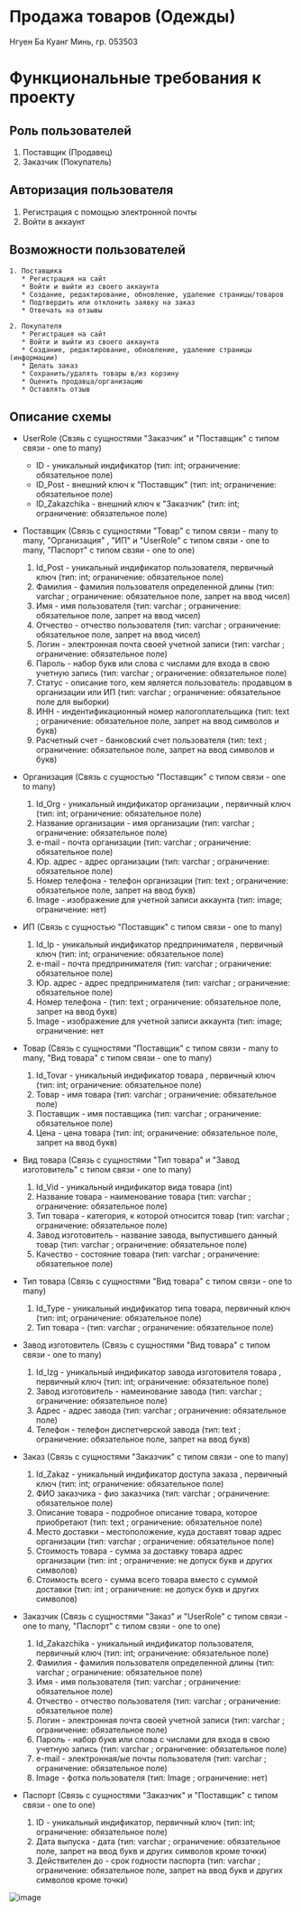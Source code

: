 # Продажа товаров (Одежды)
Нгуен Ба Куанг Минь, гр. 053503

# Функциональные требования к проекту

## Роль пользователей 
   1. Поставщик (Продавец)
   2. Заказчик (Покупатель)
   
## Авторизация пользователя
   1. Регистрация с помощью электронной почты
   2. Войти в аккаунт
 
## Возможности пользователей 
    1. Поставщика
       * Регистрация на сайт
       * Войти и выйти из своего аккаунта
       * Создание, редактирование, обновление, удаление страницы/товаров
       * Подтвердить или отклонить заявку на заказ
       * Отвечать на отзывы
       
    2. Покупателя   
       * Регистрация на сайт
       * Войти и выйти из своего аккаунта
       * Создание, редактирование, обновление, удаление страницы (информации)
       * Делать заказ
       * Сохранить/удалять товары в/из корзину
       * Оценить продавца/организацию
       * Оставлять отзыв
    
 ## Описание схемы
  
 - UserRole (Свзяь с сущностями "Заказчик" и "Поставщик" с типом связи - one to many)
   - ID - уникальный индификатор (тип: int; ограничение: обязательное поле)
   - ID_Post - внешний ключ к "Поставщик" (тип: int; ограничение: обязательное поле)
   - ID_Zakazchika - внешний ключ к "Заказчик" (тип: int; ограничение: обязательное поле)
 
 - Поставщик (Связь с сущностями "Товар" с типом связи - many to many, "Организация" , "ИП" и "UserRole" с типом связи - one to many, "Паспорт" с типом свзяи - one to one)
   1. Id_Post - уникальный индификатор пользователя, первичный ключ (тип: int; ограничение: обязательное поле)
   2. Фамилия - фамилия пользователя определенной длины (тип: varchar ; ограничение: обязательное поле, запрет на ввод чисел)
   3. Имя - имя пользователя (тип: varchar ; ограничение: обязательное поле, запрет на ввод чисел)
   4. Отчество - отчество пользователя (тип: varchar ; ограничение: обязательное поле, запрет на ввод чисел)
   5. Логин - электронная почта своей учетной записи (тип: varchar ; ограничение: обязательное поле)
   6. Пароль - набор букв или слова с числами для входа в свою учетную запись (тип: varchar ; ограничение: обязательное поле)
   7. Статус - описание того, кем является пользователь: продавцом в организации или ИП (тип: varchar ; ограничение: обязательное поле для выборки)
   8. ИНН - индентификационный номер налогоплательщика (тип: text ; ограничение: обязательное поле, запрет на ввод символов и букв)
   9. Расчетный счет - банковский счет пользователя (тип: text ; ограничение: обязательное поле, запрет на ввод символов и букв)
        
 - Организация (Связь с сущностью "Поставщик" с типом связи - one to many)
   1. Id_Org - уникальный индификатор организации , первичный ключ (тип: int; ограничение: обязательное поле)
   2. Название организации - имя организации (тип: varchar ; ограничение: обязательное поле)
   3. e-mail - почта организации (тип: varchar ; ограничение: обязательное поле)
   4. Юр. адрес - адрес организации (тип: varchar ; ограничение: обязательное поле)
   5. Номер телефона - телефон организации (тип: text ; ограничение: обязательное поле, запрет на ввод букв)
   6. Image - изображение для учетной записи аккаунта (тип: image; ограничение: нет)
        
 - ИП (Связь с сущностью "Поставщик" с типом связи - one to many)
   1. Id_Ip - уникальный индификатор предпринимателя , первичный ключ (тип: int; ограничение: обязательное поле)
   2. e-mail - почта предпринимателя (тип: varchar ; ограничение: обязательное поле)
   3. Юр. адрес - адрес предпринимателя (тип: varchar ; ограничение: обязательное поле)
   4. Номер телефона - (тип: text ; ограничение: обязательное поле, запрет на ввод букв)
   5. Image - изображение для учетной записи аккаунта (тип: image; ограничение: нет
        
 - Товар (Связь с сущностями "Поставщик" с типом связи - many to many, "Вид товара" с типом связи - one to many)
   1. Id_Tovar - уникальный индификатор товара , первичный ключ (тип: int; ограничение: обязательное поле)
   2. Товар - имя товара (тип: varchar ; ограничение: обязательное поле)
   3. Поставщик - имя поставщика (тип: varchar ; ограничение: обязательное поле)
   4. Цена - цена товара (тип: int; ограничение: обязательное поле, запрет на ввод букв)
        
 - Вид товара (Связь с сущностями "Тип товара" и "Завод изготовитель" с типом связи - one to many)
   1. Id_Vid - уникальный индификатор вида товара (int)
   2. Название товара - наименование товара (тип: varchar ; ограничение: обязательное поле)
   3. Тип товара - категория, к которой относится товар (тип: varchar ; ограничение: обязательное поле)
   4. Завод изготовитель - название завода, выпустившего данный товар (тип: varchar ; ограничение: обязательное поле)
   5. Качество - состояние товара (тип: varchar ; ограничение: обязательное поле)
        
 - Тип товара (Связь с сущностями "Вид товара" с типом связи - one to many)
   1. Id_Type - уникальный индификатор типа товара, первичный ключ (тип: int; ограничение: обязательное поле)
   2. Тип товара - (тип: varchar ; ограничение: обязательное поле)
        
 - Завод изготовитель (Связь с сущностями "Вид товара" с типом связи - one to many)
   1. Id_Izg - уникальный индификатор завода изготовителя товара , первичный ключ (тип: int; ограничение: обязательное поле)
   2. Завод изготовитель - намеинование завода (тип: varchar ; ограничение: обязательное поле)
   3. Адрес - адрес завода (тип: varchar ; ограничение: обязательное поле)
   4. Телефон - телефон диспетчерской завода (тип: text ; ограничение: обязательное поле, запрет на ввод букв)
        
 - Заказ (Связь с сущностями "Заказчик" с типом связи - one to many)
   1. Id_Zakaz - уникальный индификатор доступа заказа , первичный ключ (тип: int; ограничение: обязательное поле)
   2. ФИО заказчика - фио заказчика (тип: varchar ; ограничение: обязательное поле)
   3. Описание товара - подробное описание товара, которое приобретают (тип: text ; ограничение: обязательное поле)
   4. Место доставки - местоположение, куда доставят товар адрес организации (тип: varchar ; ограничение: обязательное поле)
   5. Стоимость товара - сумма за доставку товара адрес организации (тип: int ; ограничение: не допуск букв и других символов)
   6. Стоимость всего - сумма всего товара вместо с суммой доставки (тип: int ; ограничение: не допуск букв и других символов)
        
 - Заказчик (Связь с сущностями "Заказ" и "UserRole" с типом связи - one to many, "Паспорт" с типом свзяи - one to one)
   1. Id_Zakazchika - уникальный индификатор пользователя, первичный ключ (тип: int; ограничение: обязательное поле)
   2. Фамилия - фамилия пользователя определенной длины (тип: varchar ; ограничение: обязательное поле)
   3. Имя - имя пользователя (тип: varchar ; ограничение: обязательное поле)
   4. Отчество - отчество пользователя (тип: varchar ; ограничение: обязательное поле)
   5. Логин - электронная почта своей учетной записи (тип: varchar ; ограничение: обязательное поле)
   6. Пароль - набор букв или слова с числами для входа в свою учетную запись (тип: varchar ; ограничение: обязательное поле)
   7. e-mail - электронная/ые почты пользователя (тип: varchar ; ограничение: обязательное поле)
   8. Image - фотка пользователя (тип: Image ; ограничение: нет)
        
 - Паспорт (Связь с сущностями "Заказчик" и "Поставщик" с типом связи - one to one)
   1. ID - уникальный индификатор, первичный ключ (тип: int; ограничение: обязательное поле)
   2. Дата выпуска - дата (тип: varchar ; ограничение: обязательное поле, запрет на ввод букв и других символов кроме точки)
   3. Действителен до - срок годности паспорта (тип: varchar ; ограничение: обязательное поле, запрет на ввод букв и других символов кроме точки)
   
![image](https://user-images.githubusercontent.com/79207246/194947037-a2d60d2d-e1a8-4c58-a0ba-82e566025a75.png)

